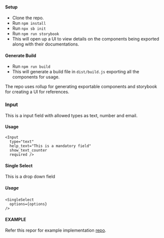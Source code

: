 #### Setup
- Clone the repo.
- Run `npm install`
- Run `npx sb init`
- Run `npm run storybook`
- This will open up a UI to view details on the components being exported along with their documentations.

#### Generate Build
- Run `npm run build`
- This will generate a build file in `dist/build.js` exporting all the components for usage.

The repo uses rollup for generating exportable components and storybook for creating a UI for references.

### Input
This is a input field with allowed types as text, number and email.

#### Usage
```
<Input
  type="text"
  help_text="This is a mandatory field"
  show_text_counter
  required />
```

#### Single Select
This is a drop down field

##### Usage
```
<SingleSelect
  options={options}
/>
```

#### EXAMPLE
Refer this repor for example implementation [repo](https://https://github.com/basithrehman/testing-reusable-form/edit/master/README.md).
